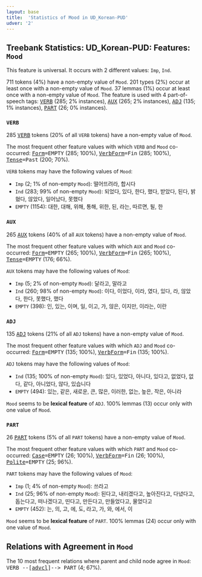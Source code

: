```yaml
---
layout: base
title:  'Statistics of Mood in UD_Korean-PUD'
udver: '2'
---
```


## Treebank Statistics: UD_Korean-PUD: Features: `Mood`

This feature is universal.
It occurs with 2 different values: `Imp`, `Ind`.

711 tokens (4%) have a non-empty value of `Mood`.
201 types (2%) occur at least once with a non-empty value of `Mood`.
37 lemmas (1%) occur at least once with a non-empty value of `Mood`.
The feature is used with 4 part-of-speech tags: <tt><a href="ko_pud-pos-VERB.html">VERB</a></tt> (285; 2% instances), <tt><a href="ko_pud-pos-AUX.html">AUX</a></tt> (265; 2% instances), <tt><a href="ko_pud-pos-ADJ.html">ADJ</a></tt> (135; 1% instances), <tt><a href="ko_pud-pos-PART.html">PART</a></tt> (26; 0% instances).

### `VERB`

285 <tt><a href="ko_pud-pos-VERB.html">VERB</a></tt> tokens (20% of all `VERB` tokens) have a non-empty value of `Mood`.

The most frequent other feature values with which `VERB` and `Mood` co-occurred: <tt><a href="ko_pud-feat-Form.html">Form</a></tt><tt>=EMPTY</tt> (285; 100%), <tt><a href="ko_pud-feat-VerbForm.html">VerbForm</a></tt><tt>=Fin</tt> (285; 100%), <tt><a href="ko_pud-feat-Tense.html">Tense</a></tt><tt>=Past</tt> (200; 70%).

`VERB` tokens may have the following values of `Mood`:

* `Imp` (2; 1% of non-empty `Mood`): 떨어뜨려라, 합시다
* `Ind` (283; 99% of non-empty `Mood`): 되었다, 있다, 한다, 했다, 받았다, 된다, 밝혔다, 않았다, 일어났다, 못했다
* `EMPTY` (1154): 대한, 대해, 위해, 통해, 위한, 된, 라는, 따르면, 될, 한

### `AUX`

265 <tt><a href="ko_pud-pos-AUX.html">AUX</a></tt> tokens (40% of all `AUX` tokens) have a non-empty value of `Mood`.

The most frequent other feature values with which `AUX` and `Mood` co-occurred: <tt><a href="ko_pud-feat-Form.html">Form</a></tt><tt>=EMPTY</tt> (265; 100%), <tt><a href="ko_pud-feat-VerbForm.html">VerbForm</a></tt><tt>=Fin</tt> (265; 100%), <tt><a href="ko_pud-feat-Tense.html">Tense</a></tt><tt>=EMPTY</tt> (176; 66%).

`AUX` tokens may have the following values of `Mood`:

* `Imp` (5; 2% of non-empty `Mood`): 달라고, 말라고
* `Ind` (260; 98% of non-empty `Mood`): 이다, 이었다, 이라, 였다, 있다, 라, 않았다, 한다, 못했다, 했다
* `EMPTY` (398): 인, 있는, 이며, 일, 이고, 가, 않은, 이지만, 이라는, 이란

### `ADJ`

135 <tt><a href="ko_pud-pos-ADJ.html">ADJ</a></tt> tokens (21% of all `ADJ` tokens) have a non-empty value of `Mood`.

The most frequent other feature values with which `ADJ` and `Mood` co-occurred: <tt><a href="ko_pud-feat-Form.html">Form</a></tt><tt>=EMPTY</tt> (135; 100%), <tt><a href="ko_pud-feat-VerbForm.html">VerbForm</a></tt><tt>=Fin</tt> (135; 100%).

`ADJ` tokens may have the following values of `Mood`:

* `Ind` (135; 100% of non-empty `Mood`): 있다, 있었다, 아니다, 있다고, 없었다, 없다, 같다, 아니었다, 않다, 있습니다
* `EMPTY` (494): 있는, 같은, 새로운, 큰, 많은, 이러한, 없는, 높은, 작은, 아니라

`Mood` seems to be **lexical feature** of `ADJ`. 100% lemmas (13) occur only with one value of `Mood`.

### `PART`

26 <tt><a href="ko_pud-pos-PART.html">PART</a></tt> tokens (5% of all `PART` tokens) have a non-empty value of `Mood`.

The most frequent other feature values with which `PART` and `Mood` co-occurred: <tt><a href="ko_pud-feat-Case.html">Case</a></tt><tt>=EMPTY</tt> (26; 100%), <tt><a href="ko_pud-feat-VerbForm.html">VerbForm</a></tt><tt>=Fin</tt> (26; 100%), <tt><a href="ko_pud-feat-Polite.html">Polite</a></tt><tt>=EMPTY</tt> (25; 96%).

`PART` tokens may have the following values of `Mood`:

* `Imp` (1; 4% of non-empty `Mood`): 쓰라고
* `Ind` (25; 96% of non-empty `Mood`): 된다고, 내리겠다고, 높아진다고, 다녔다고, 돕는다고, 떠나겠다고, 띤다고, 만든다고, 만들었다고, 물었다고
* `EMPTY` (452): 는, 의, 고, 에, 도, 라고, 가, 와, 에서, 이

`Mood` seems to be **lexical feature** of `PART`. 100% lemmas (24) occur only with one value of `Mood`.

## Relations with Agreement in `Mood`

The 10 most frequent relations where parent and child node agree in `Mood`:
<tt>VERB --[<tt><a href="ko_pud-dep-advcl.html">advcl</a></tt>]--> PART</tt> (4; 67%).

